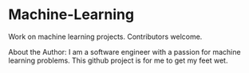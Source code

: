 # Machine-Learning
Work on machine learning projects. Contributors welcome.

About the Author:
I am a software engineer with a passion for machine learning problems. This github project is for me to get my feet wet. 

